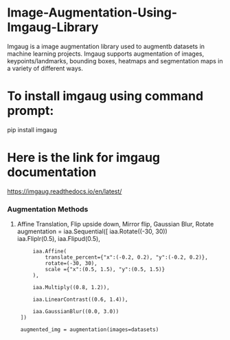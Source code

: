 # Image-Augmentation-Using-Imgaug-Library


Imgaug is a image augmentation library used to augmentb datasets in machine learning projects. Imgaug supports augmentation of images, keypoints/landmarks, bounding boxes, heatmaps and segmentation maps in a variety of different ways.

# To install imgaug using command prompt:
pip install imgaug

# Here is the link for imgaug documentation 
https://imgaug.readthedocs.io/en/latest/

### Augmentation Methods
1. Affine Translation, Flip upside down, Mirror flip, Gaussian Blur, Rotate
        augmentation = iaa.Sequential([
            iaa.Rotate((-30, 30))  
            iaa.Fliplr(0.5),
            iaa.Flipud(0.5),

            iaa.Affine(
                translate_percent={"x":(-0.2, 0.2), "y":(-0.2, 0.2)},
                rotate=(-30, 30),
                scale ={"x":(0.5, 1.5), "y":(0.5, 1.5)}
            ),

            iaa.Multiply((0.8, 1.2)),

            iaa.LinearContrast((0.6, 1.4)),

            iaa.GaussianBlur((0.0, 3.0))
        ])

        augmented_img = augmentation(images=datasets)
    
